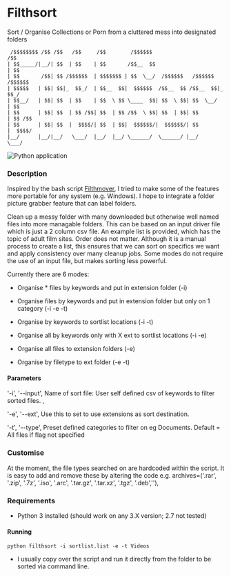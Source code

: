 # Filthsort
Sort / Organise Collections or Porn from a cluttered mess into designated folders
```
 /$$$$$$$$ /$$ /$$   /$$     /$$        /$$$$$$                        /$$    
| $$_____/|__/| $$  | $$    | $$       /$$__  $$                      | $$    
| $$       /$$| $$ /$$$$$$  | $$$$$$$ | $$  \__/  /$$$$$$   /$$$$$$  /$$$$$$  
| $$$$$   | $$| $$|_  $$_/  | $$__  $$|  $$$$$$  /$$__  $$ /$$__  $$|_  $$_/  
| $$__/   | $$| $$  | $$    | $$  \ $$ \____  $$| $$  \ $$| $$  \__/  | $$    
| $$      | $$| $$  | $$ /$$| $$  | $$ /$$  \ $$| $$  | $$| $$        | $$ /$$
| $$      | $$| $$  |  $$$$/| $$  | $$|  $$$$$$/|  $$$$$$/| $$        |  $$$$/
|__/      |__/|__/   \___/  |__/  |__/ \______/  \______/ |__/         \___/    
```                                                                                     
![Python application](https://github.com/spidermonkeee/Filthsort/workflows/Python%20application/badge.svg)
### Description
Inspired by the bash script [Filthmover](https://github.com/filthmover/filthmover), I tried to make some of the features more portable for any system (e.g. Windows). I hope to integrate a folder picture grabber feature that can label folders.

Clean up a messy folder with many downloaded but otherwise well named files into more managable folders. This can be based on an input driver file which is just a 2 column csv file. An example list is provided, which has the topic of adult film sites. Order does not matter. Although it is a manual process to create a list, this ensures that we can sort on specifics we want and apply consistency over many cleanup jobs. Some modes do not require the use of an input file, but makes sorting less powerful.

Currently there are 6 modes:
- Organise * files by keywords and put in extension folder (-i)
- Organise files by keywords and put in extension folder but only on 1 category (-i -e -t)
- Organise by keywords to sortlist locations (-i -t)

- Organise all by keywords only with X ext to sortlist locations (-i -e)
- Organise all files to extension folders (-e)
- Organise by filetype to ext folder (-e -t)

#### Parameters
'-i', '--input',
Name of sort file: User self defined csv of keywords to filter sorted files. <NAME OF SEARCHTERM>,<RELATIVE FILE PATH AS DESTINATION>

'-e', '--ext',
Use this to set to use extensions as sort destination.

'-t', '--type',
Preset defined categories to filter on eg Documents. Default = All files if flag not specified

### Customise
At the moment, the file types searched on are hardcoded within the script. It is easy to add and remove these by altering the code
e.g.
archives=('.rar', '.zip', '.7z', '.iso', '.arc', '.tar.gz', '.tar.xz', '.tgz', '.deb','<ADD YOUR OWN ARCHIVE FILE EXTENSION>'),


### Requirements
- Python 3 installed (should work on any 3.X version; 2.7 not tested)
#### Running

``` python filthsort -i sortlist.list -e -t Videos ```

- I usually copy over the script and run it directly from the folder to be sorted via command line.
